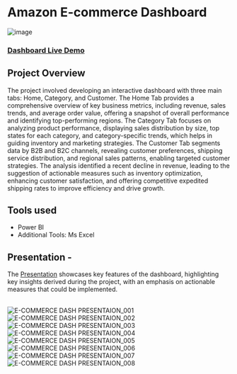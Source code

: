# Amazon E-commerce Dashboard

![image](https://github.com/user-attachments/assets/4bc6315e-18c7-4889-9e34-d4abb52667af)

### [Dashboard Live Demo](https://project.novypro.com/ucHUr8)

## Project Overview
The project involved developing an interactive dashboard with three main tabs: Home, Category, and Customer. The Home Tab provides a comprehensive overview of key business metrics, including revenue, sales trends, and average order value, offering a snapshot of overall performance and identifying top-performing regions. The Category Tab focuses on analyzing product performance, displaying sales distribution by size, top states for each category, and category-specific trends, which helps in guiding inventory and marketing strategies. The Customer Tab segments data by B2B and B2C channels, revealing customer preferences, shipping service distribution, and regional sales patterns, enabling targeted customer strategies. The analysis identified a recent decline in revenue, leading to the suggestion of actionable measures such as inventory optimization, enhancing customer satisfaction, and offering competitive expedited shipping rates to improve efficiency and drive growth.


## Tools used
-  Power BI
- Additional Tools: Ms Excel

## Presentation -
The [Presentation](https://github.com/subrotodutta21/Amazon_E-commerce_Dashboard/blob/e0c8aaf5264327446cec6e331db5326c34035fb2/Project%20Presentation.pdf) showcases key features of the dashboard, highlighting key insights derived during the project, with an emphasis on actionable measures that could be implemented.<br>
<br>

![E-COMMERCE DASH PRESENTAION_001](https://github.com/user-attachments/assets/366d5452-634d-40be-9d16-f8672a056cac)
![E-COMMERCE DASH PRESENTAION_002](https://github.com/user-attachments/assets/135cba1f-68b9-418b-8d79-991a41625f5a)
![E-COMMERCE DASH PRESENTAION_003](https://github.com/user-attachments/assets/1324e57b-19fc-4a7e-86dc-00290c632073)
![E-COMMERCE DASH PRESENTAION_004](https://github.com/user-attachments/assets/09bce213-2290-4849-8419-da1ebf3ceea0)
![E-COMMERCE DASH PRESENTAION_005](https://github.com/user-attachments/assets/6986cae5-e008-4f83-ba59-0be503439c80)
![E-COMMERCE DASH PRESENTAION_006](https://github.com/user-attachments/assets/2a5d1c90-2973-4f52-a5a7-50d275a6c86e)
![E-COMMERCE DASH PRESENTAION_007](https://github.com/user-attachments/assets/f5504887-55be-4c05-9f93-f0b5409b1ebd)
![E-COMMERCE DASH PRESENTAION_008](https://github.com/user-attachments/assets/f7b53be7-7c11-4646-9f86-a6fb5838a845)
